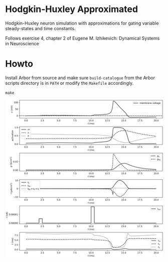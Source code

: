 # Hodgkin-Huxley Approximated

Hodgkin-Huxley neuron simulation with approximations for gating variable steady-states and time constants.

Follows exercise 4, chapter 2 of Eugene M. Izhikevich: Dynamical Systems in Neuroscience

# Howto

Install Arbor from source and make sure `build-catalogue` from the Arbor scripts directory
is in `PATH` or modify the `Makefile` accordingly.

```shell
make
```

![Hodgkin-Huxley Approximated](hh_approximated.svg)